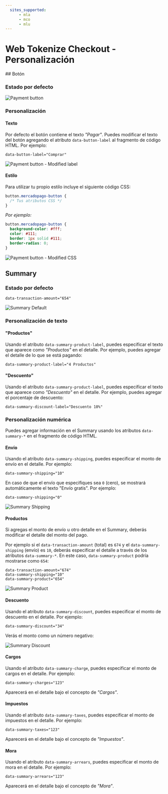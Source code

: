 ```yaml
---
  sites_supported:
      - mla
      - mco
      - mlu
---
```


# Web Tokenize Checkout - Personalización

## Botón

### Estado por defecto

![Payment button](/images/paybutton.png)

### Personalización

#### Texto

Por defecto el botón contiene el texto *"Pagar"*. Puedes modificar el texto del botón agregando el atributo `data-button-label` al fragmento de código HTML. Por ejemplo:

```
data-button-label="Comprar"
```

![Payment button - Modified label](/images/paybutton-modified-label.png)

#### Estilo

Para utilizar tu propio estilo incluye el siguiente código CSS:

```css
button.mercadopago-button {
  /* Tus atributos CSS */
}
```

*Por ejemplo:*

```css
button.mercadopago-button {
  background-color: #fff;
  color: #111;
  border: 1px solid #111;
  border-radius: 0;
}
```

![Payment button - Modified CSS](/images/paybutton-modified-css.png)

## Summary

### Estado por defecto

```
data-transaction-amount="654"
```

![Summary Default](/images/summary-default.png)

### Personalización de texto

#### "Productos"

Usando el atributo `data-summary-product-label`, puedes especificar el texto que aparece como *"Productos"* en el detalle. Por ejemplo, puedes agregar el detalle de lo que se está pagando:

```
data-summary-product-label="4 Productos"
```

#### "Descuento"

Usando el atributo `data-summary-product-label`, puedes especificar el texto que aparece como *"Descuento"* en el detalle. Por ejemplo, puedes agregar el porcentaje de descuento:

```
data-summary-discount-label="Descuento 10%"
```

### Personalización numérica

Puedes agregar información en el Summary usando los atributos `data-summary-*` en el fragmento de código HTML.

#### Envío

Usando el atributo `data-summary-shipping`, puedes especificar el monto de envío en el detalle. Por ejemplo:

```
data-summary-shipping="10"
```

En caso de que el envío que especifiques sea `0` (cero), se mostrará automáticamente el texto "Envío gratis". Por ejemplo:

```
data-summary-shipping="0"
```

![Summary Shipping](/images/summary-shipping.png)

#### Productos

Si agregas el monto de envío u otro detalle en el Summary, deberás modificar el detalle del monto del pago.

Por ejemplo si el `data-transaction-amount` (total) es `674` y el `data-summary-shipping` (envío) es `10`, deberás especificar el detalle a través de los atributos `data-summary-*`. En este caso, `data-summary-product` podría mostrarse como `654`:

```
data-transaction-amount="674"
data-summary-shipping="10"
data-summary-product="654"
```

![Summary Product](/images/summary-product.png)

#### Descuento

Usando el atributo `data-summary-discount`, puedes especificar el monto de descuento en el detalle. Por ejemplo:

```
data-summary-discount="34"
```

Verás el monto como un número negativo:

![Summary Discount](/images/summary-discount.png)

#### Cargos

Usando el atributo `data-summary-charge`, puedes especificar el monto de cargos en el detalle. Por ejemplo:

```
data-summary-charges="123"
```

Aparecerá en el detalle bajo el concepto de *"Cargos"*.

#### Impuestos

Usando el atributo `data-summary-taxes`, puedes especificar el monto de impuestos en el detalle. Por ejemplo:

```
data-summary-taxes="123"
```

Aparecerá en el detalle bajo el concepto de *"Impuestos"*.

#### Mora

Usando el atributo `data-summary-arrears`, puedes especificar el monto de mora en el detalle. Por ejemplo:

```
data-summary-arrears="123"
```

Aparecerá en el detalle bajo el concepto de *"Mora"*.
